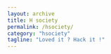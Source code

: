 ```yaml
---
layout: archive
title: H society
permalink: /hsociety/
category: "hsociety"
tagline: "Loved it ? Hack it !"
---
```


